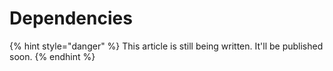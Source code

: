 # Dependencies

{% hint style="danger" %}
This article is still being written. It'll be published soon.
{% endhint %}
